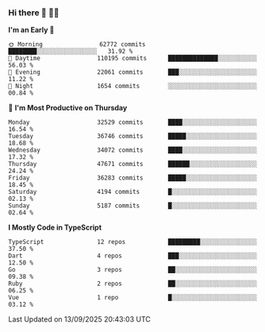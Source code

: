 ### Hi there 👋 🧑‍💻



<!--START_SECTION:waka-->
**I'm an Early 🐤** 

```text
🌞 Morning                62772 commits       ████████░░░░░░░░░░░░░░░░░   31.92 % 
🌆 Daytime                110195 commits      ██████████████░░░░░░░░░░░   56.03 % 
🌃 Evening                22061 commits       ███░░░░░░░░░░░░░░░░░░░░░░   11.22 % 
🌙 Night                  1654 commits        ░░░░░░░░░░░░░░░░░░░░░░░░░   00.84 % 
```
📅 **I'm Most Productive on Thursday** 

```text
Monday                   32529 commits       ████░░░░░░░░░░░░░░░░░░░░░   16.54 % 
Tuesday                  36746 commits       █████░░░░░░░░░░░░░░░░░░░░   18.68 % 
Wednesday                34072 commits       ████░░░░░░░░░░░░░░░░░░░░░   17.32 % 
Thursday                 47671 commits       ██████░░░░░░░░░░░░░░░░░░░   24.24 % 
Friday                   36283 commits       █████░░░░░░░░░░░░░░░░░░░░   18.45 % 
Saturday                 4194 commits        █░░░░░░░░░░░░░░░░░░░░░░░░   02.13 % 
Sunday                   5187 commits        █░░░░░░░░░░░░░░░░░░░░░░░░   02.64 % 
```


**I Mostly Code in TypeScript** 

```text
TypeScript               12 repos            █████████░░░░░░░░░░░░░░░░   37.50 % 
Dart                     4 repos             ███░░░░░░░░░░░░░░░░░░░░░░   12.50 % 
Go                       3 repos             ██░░░░░░░░░░░░░░░░░░░░░░░   09.38 % 
Ruby                     2 repos             ██░░░░░░░░░░░░░░░░░░░░░░░   06.25 % 
Vue                      1 repo              █░░░░░░░░░░░░░░░░░░░░░░░░   03.12 % 
```




 Last Updated on 13/09/2025 20:43:03 UTC
<!--END_SECTION:waka-->


